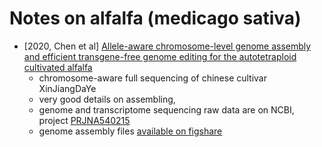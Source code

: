 # Notes on alfalfa (medicago sativa)

* [2020, Chen et al] [Allele-aware chromosome-level genome assembly and efficient 
  transgene-free genome editing for the autotetraploid cultivated alfalfa](https://www.nature.com/articles/s41467-020-16338-x)
  * chromosome-aware full sequencing of chinese cultivar XinJiangDaYe
  * very good details on assembling, 
  * genome and transcriptome sequencing raw data are on NCBI, project [PRJNA540215](https://www.ncbi.nlm.nih.gov/bioproject/PRJNA540215)
  * genome assembly files [available on figshare](https://figshare.com/projects/whole_genome_sequencing_and_assembly_of_Medicago_sativa/66380)
